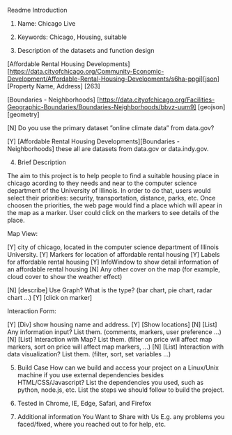 Readme Introduction

1. Name: Chicago Live

2. Keywords: Chicago, Housing, suitable

3. Description of the datasets and function design

[Affordable Rental Housing Developments][https://data.cityofchicago.org/Community-Economic-Development/Affordable-Rental-Housing-Developments/s6ha-ppgi][json] [Property Name, Address] [263]

[Boundaries - Neighborhoods] [https://data.cityofchicago.org/Facilities-Geographic-Boundaries/Boundaries-Neighborhoods/bbvz-uum9] [geojson] [geometry]

[N] Do you use the primary dataset ”online climate data” from data.gov?

[Y] [Affordable Rental Housing Developments][Boundaries - Neighborhoods] these all are datasets from data.gov or data.indy.gov.

4. Brief Description

The aim to this project is to help people to find a suitable housing place in chicago acording to they needs and near to the computer science department of the University of Illinois. In order to do that, users would select their priorities: security, transportation, distance, parks, etc. Once choosen the priorities, the web page would find a place which will apear in the map as a marker. User could click on the markers to see details of the place.

Map View:

[Y] city of chicago, located in the computer science department of Illinois University.
[Y] Markers for location of affordable rental housing
[Y] Labels for affordable rental housing
[Y] InfoWindow to show detail information of an affordable rental housing
[N] Any other cover on the map (for example, cloud cover to show the weather effect)

[N] [describe] Use Graph? What is the type? (bar chart, pie chart, radar chart ...)
[Y] [click on marker] 

Interaction Form:

[Y] [Div] show housing name and address.
[Y] [Show locations] 
[N] [List] Any information input? List them. (comments, markers, user preference ...)
[N] [List] Interaction with Map? List them. (filter on price will affect map markers, sort on price will affect map markers, ...)
[N] [List] Interaction with data visualization? List them. (filter, sort, set variables ...)

5. Build Case How can we build and access your project on a Linux/Unix machine if you use external dependencies besides HTML/CSS/Javascript? List the dependencies you used, such as python, node.js, etc. List the steps we should follow to build the project.

6. Tested in Chrome, IE, Edge, Safari, and Firefox

7. Additional information You Want to Share with Us E.g. any problems you faced/fixed, where you reached out to for help, etc.
